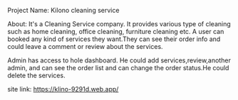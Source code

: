 Project Name: Kilono cleaning service

About: It's a Cleaning Service company. It provides various type of cleaning such as home cleaning, office cleaning, furniture cleaning etc. A user can booked any kind of services they want.They can see their order info and could leave a comment or review about the services.

Admin has access to hole dashboard. He could add services,review,another admin, and can see the order list and can change the order status.He could delete the services.

site link: https://klino-9291d.web.app/